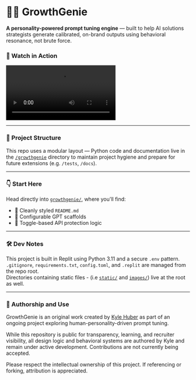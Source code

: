 # 🧞‍♂️ GrowthGenie

**A personality-powered prompt tuning engine** — built to help AI solutions strategists generate calibrated, on-brand outputs using behavioral resonance, not brute force.

### 🎥 Watch in Action

<video src="https://github.com/user-attachments/assets/78450b6e-b98e-4330-b104-0086b08b3602"></video>

---

### 📁 Project Structure

This repo uses a modular layout — Python code and documentation live in the [`/growthgenie`](./growthgenie/) directory to maintain project hygiene and prepare for future extensions (e.g. `/tests`, `/docs`).

---

### 👇 Start Here

Head directly into [`growthgenie/`](./growthgenie/), where you'll find:

- 📸 Cleanly styled `README.md`
- 🧠 Configurable GPT scaffolds
- 🔄 Toggle-based API protection logic
  
---

### 🛠️ Dev Notes

This project is built in Replit using Python 3.11 and a secure `.env` pattern.  
`.gitignore`, `requirements.txt`, `config.toml`, and `.replit` are managed from the repo root.  
Directories containing static files - (i.e [`static/`](./static/) and [`images/`](./images/)) live at the root as well.

---

### 👤 Authorship and Use

GrowthGenie is an original work created by [Kyle Huber](https://linkedin.com/in/kyle-james-my-filenames) as part of an ongoing project exploring human-personality-driven prompt tuning.

While this repository is public for transparency, learning, and recruiter visibility, all design logic and behavioral systems are authored by Kyle and remain under active development. Contributions are not currently being accepted.

Please respect the intellectual ownership of this project. If referencing or forking, attribution is appreciated.

